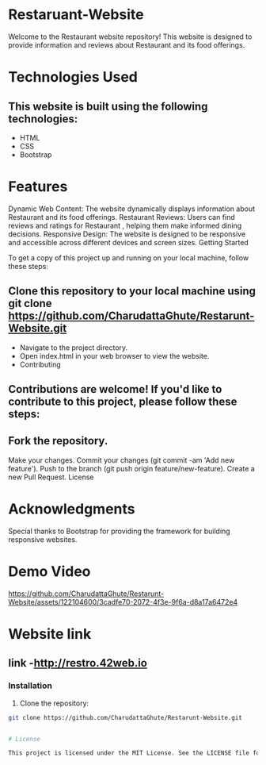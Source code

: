 # Restaruant-Website
Welcome to the Restaurant website repository! This website is designed to provide information and reviews about Restaurant and its food offerings.

# Technologies Used

## This website is built using the following technologies:

- HTML
- CSS
- Bootstrap

  
# Features

Dynamic Web Content: The website dynamically displays information about Restaurant  and its food offerings.
Restaurant Reviews: Users can find reviews and ratings for Restaurant , helping them make informed dining decisions.
Responsive Design: The website is designed to be responsive and accessible across different devices and screen sizes.
Getting Started

To get a copy of this project up and running on your local machine, follow these steps:

## Clone this repository to your local machine using git clone https://github.com/CharudattaGhute/Restarunt-Website.git
- Navigate to the project directory.
- Open index.html in your web browser to view the website.
- Contributing

## Contributions are welcome! If you'd like to contribute to this project, please follow these steps:

## Fork the repository.
Make your changes.
Commit your changes (git commit -am 'Add new feature').
Push to the branch (git push origin feature/new-feature).
Create a new Pull Request.
License

# Acknowledgments

Special thanks to Bootstrap for providing the framework for building responsive websites.


# Demo Video



https://github.com/CharudattaGhute/Restarunt-Website/assets/122104600/3cadfe70-2072-4f3e-9f6a-d8a17a6472e4




# Website link
## link -http://restro.42web.io

### Installation

1. Clone the repository:

```bash
git clone https://github.com/CharudattaGhute/Restarunt-Website.git


# License

This project is licensed under the MIT License. See the LICENSE file for details.

